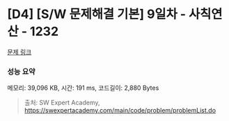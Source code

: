 # [D4] [S/W 문제해결 기본] 9일차 - 사칙연산 - 1232 

[문제 링크](https://swexpertacademy.com/main/code/problem/problemDetail.do?contestProbId=AV141J8KAIcCFAYD) 

### 성능 요약

메모리: 39,096 KB, 시간: 191 ms, 코드길이: 2,880 Bytes



> 출처: SW Expert Academy, https://swexpertacademy.com/main/code/problem/problemList.do